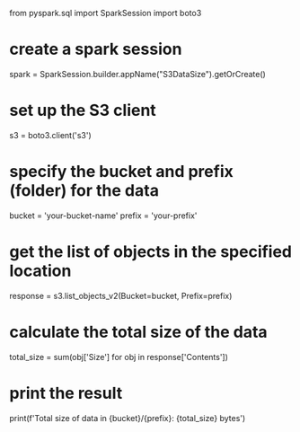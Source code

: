 
from pyspark.sql import SparkSession
import boto3

# create a spark session
spark = SparkSession.builder.appName("S3DataSize").getOrCreate()

# set up the S3 client
s3 = boto3.client('s3')

# specify the bucket and prefix (folder) for the data
bucket = 'your-bucket-name'
prefix = 'your-prefix'

# get the list of objects in the specified location
response = s3.list_objects_v2(Bucket=bucket, Prefix=prefix)

# calculate the total size of the data
total_size = sum(obj['Size'] for obj in response['Contents'])

# print the result
print(f'Total size of data in {bucket}/{prefix}: {total_size} bytes')
